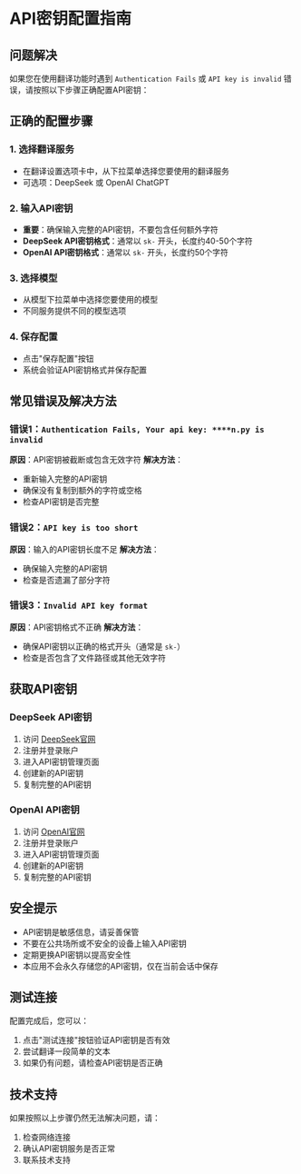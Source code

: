 # API密钥配置指南

## 问题解决

如果您在使用翻译功能时遇到 `Authentication Fails` 或 `API key is invalid` 错误，请按照以下步骤正确配置API密钥：

## 正确的配置步骤

### 1. 选择翻译服务
- 在翻译设置选项卡中，从下拉菜单选择您要使用的翻译服务
- 可选项：DeepSeek 或 OpenAI ChatGPT

### 2. 输入API密钥
- **重要**：确保输入完整的API密钥，不要包含任何额外字符
- **DeepSeek API密钥格式**：通常以 `sk-` 开头，长度约40-50个字符
- **OpenAI API密钥格式**：通常以 `sk-` 开头，长度约50个字符

### 3. 选择模型
- 从模型下拉菜单中选择您要使用的模型
- 不同服务提供不同的模型选项

### 4. 保存配置
- 点击"保存配置"按钮
- 系统会验证API密钥格式并保存配置

## 常见错误及解决方法

### 错误1：`Authentication Fails, Your api key: ****n.py is invalid`
**原因**：API密钥被截断或包含无效字符
**解决方法**：
- 重新输入完整的API密钥
- 确保没有复制到额外的字符或空格
- 检查API密钥是否完整

### 错误2：`API key is too short`
**原因**：输入的API密钥长度不足
**解决方法**：
- 确保输入完整的API密钥
- 检查是否遗漏了部分字符

### 错误3：`Invalid API key format`
**原因**：API密钥格式不正确
**解决方法**：
- 确保API密钥以正确的格式开头（通常是 `sk-`）
- 检查是否包含了文件路径或其他无效字符

## 获取API密钥

### DeepSeek API密钥
1. 访问 [DeepSeek官网](https://platform.deepseek.com/)
2. 注册并登录账户
3. 进入API密钥管理页面
4. 创建新的API密钥
5. 复制完整的API密钥

### OpenAI API密钥
1. 访问 [OpenAI官网](https://platform.openai.com/)
2. 注册并登录账户
3. 进入API密钥管理页面
4. 创建新的API密钥
5. 复制完整的API密钥

## 安全提示

- API密钥是敏感信息，请妥善保管
- 不要在公共场所或不安全的设备上输入API密钥
- 定期更换API密钥以提高安全性
- 本应用不会永久存储您的API密钥，仅在当前会话中保存

## 测试连接

配置完成后，您可以：
1. 点击"测试连接"按钮验证API密钥是否有效
2. 尝试翻译一段简单的文本
3. 如果仍有问题，请检查API密钥是否正确

## 技术支持

如果按照以上步骤仍然无法解决问题，请：
1. 检查网络连接
2. 确认API密钥服务是否正常
3. 联系技术支持
